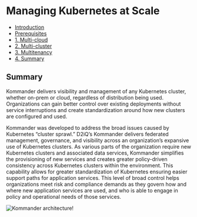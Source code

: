 # Managing Kubernetes at Scale

* [Introduction](https://github.com/mesosphere/kommander-workshop-student/blob/master/README.md#introduction)
* [Prerequisites](https://github.com/mesosphere/kommander-workshop-student/blob/master/README.md#Prerequisites)
* [1. Multi-cloud](https://github.com/mesosphere/kommander-workshop-student/blob/master/multi-cloud-lab.md#Multi-cloud-lab)
* [2. Multi-cluster](https://github.com/mesosphere/kommander-workshop-student/blob/master/multi-cluster-lab.md#Multi-Cluster-Lab)
* [3. Multitenancy](https://github.com/mesosphere/kommander-workshop-student/blob/master/multitenancy-lab.md#Multitenancy-Lab)
* [4. Summary](https://github.com/mesosphere/kommander-workshop-student/blob/master/summary.md#Summary)

## Summary

Kommander delivers visibility and management of any Kubernetes cluster, whether on-prem or cloud, regardless of distribution being used. Organizations can gain better control over existing deployments without service interruptions and create standardization around how new clusters are configured and used.

Kommander was developed to address the broad issues caused by Kubernetes “cluster sprawl.” D2iQ’s Kommander delivers federated management, governance, and visibility across an organization’s expansive use of Kubernetes clusters. As various parts of the organization require new Kubernetes clusters and associated data services, Kommander simplifies the provisioning of new services and creates greater policy-driven consistency across Kubernetes clusters within the environment. This capability allows for greater standardization of Kubernetes ensuring easier support paths for application services. This level of broad control helps organizations meet risk and compliance demands as they govern how and where new application services are used, and who is able to engage in policy and operational needs of those services.


![Kommander architecture!](https://docs.d2iq.com/ksphere/kommander/1.1/img/Kommander_architecture.png "Kommander_architecture")
